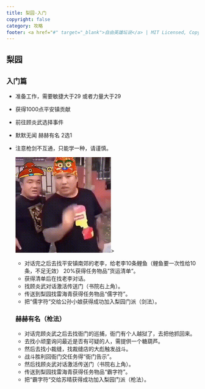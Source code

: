 ```yaml
---
title: 梨园-入门
copyright: false
category: 攻略
footer: <a href="#" target="_blank">自由英雄坛说</a> | MIT Licensed, Copyright © 2024-present lucky
---
```

## 梨园
## `入门篇`

- 准备工作，需要敏捷大于29 或者力量大于29

- 获得1000点平安镇贡献

- 前往顾炎武选择事件

- 默默无闻 赫赫有名 2选1

- 注意枪剑不互通，只能学一种，请谨慎。

  <img src="/zhufu001.gif">>
  
  - 对话完之后去找平安镇南郊的老李，给老李10条鲤鱼（鲤鱼要一次性给10条，不足无效） 20%获得任务物品”货运清单“。
  - 获得清单后在找老李对话。
  - 找顾炎武对话激活传送门（书院右上角）。
  - 传送到梨园找雷海青获得任务物品“儒字符”。
  - 把“儒字符“交给公孙小娘获得成功加入梨园门派（剑法）。
  
  ###    赫赫有名（枪法）
  
  - 对话完顾炎武之后去找衙门的巡捕，衙门有个人越狱了，去把他抓回来。
  - 去找小顽童询问最近是否有可疑的人，需提供一个糖葫芦。
  - 然后去找小裁缝，找裁缝店的大彪触发战斗。
  - 战斗胜利回衙门交任务得“衙门告示”。
  - 然后找顾炎武对话激活传送门（书院右上角）。
  - 传送到梨园找雷海青获得任务物品“霸字符”。
  - 把“霸字符“交给苏晴获得成功加入梨园门派（枪法）。

  

